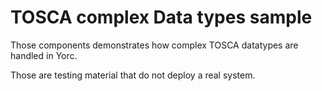 # TOSCA complex Data types sample

Those components demonstrates how complex TOSCA datatypes are handled in Yorc.

Those are testing material that do not deploy a real system.
